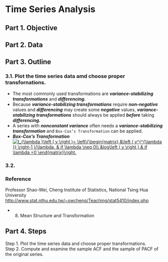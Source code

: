 # Time Series Analysis
## Part 1. Objective
## Part 2. Data
## Part 3. Outline
### 3.1. Plot the time series data amd choose proper transfornations.
- The most commonly used transformations are ***variance-stabilizing transformations*** and ***differencing.*** 
- Because ***variance-stabilizing transformations*** require ***non-negative*** values and ***differencing*** may create some ***negative*** values, ***variance-stabilizing transformations*** should always be applied ***before*** taking ***differencing.***
- A series with ***nonconstant variance*** often needs a ***variance-stabilizing transformation*** and ```Box-Cox’s Transformation``` can be applied.
- ***Box-Cox’s Transformation***
<a href="https://www.codecogs.com/eqnedit.php?latex=t_{\lambda&space;}\left&space;(&space;y&space;\right&space;)=&space;\left\{\begin{matrix}&space;&\left&space;(&space;y^{^{\lambda&space;}}&space;\right-1&space;)/\lambda,&space;&&space;if&space;\lambda&space;\neq&space;0\\&space;&log\left&space;(&space;y&space;\right&space;),&&space;if&space;\lambda&space;=0&space;\end{matrix}\right." target="_blank"><img src="https://latex.codecogs.com/gif.latex?t_{\lambda&space;}\left&space;(&space;y&space;\right&space;)=&space;\left\{\begin{matrix}&space;&\left&space;(&space;y^{^{\lambda&space;}}&space;\right-1&space;)/\lambda,&space;&&space;if&space;\lambda&space;\neq&space;0\\&space;&log\left&space;(&space;y&space;\right&space;),&&space;if&space;\lambda&space;=0&space;\end{matrix}\right." title="t_{\lambda }\left ( y \right )= \left\{\begin{matrix} &\left ( y^{^{\lambda }} \right-1 )/\lambda, & if \lambda \neq 0\\ &log\left ( y \right ),& if \lambda =0 \end{matrix}\right." /></a>




### 3.2. 

### Reference
Professor Shao-Wei, Cheng
Institute of Statistics, National Tsing Hua University
http://www.stat.nthu.edu.tw/~swcheng/Teaching/stat5410/index.php
- 08. Mean Structure and Transformation




## Part 4. Steps

Step 1. Plot the time series data and choose proper transformations.  
Step 2. Compute and examine the sample ACF and the sample of PACF of the original series.
